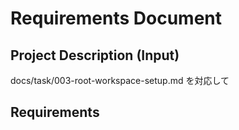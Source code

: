 # Requirements Document

## Project Description (Input)
docs/task/003-root-workspace-setup.md を対応して

## Requirements
<!-- Will be generated in /kiro:spec-requirements phase -->

